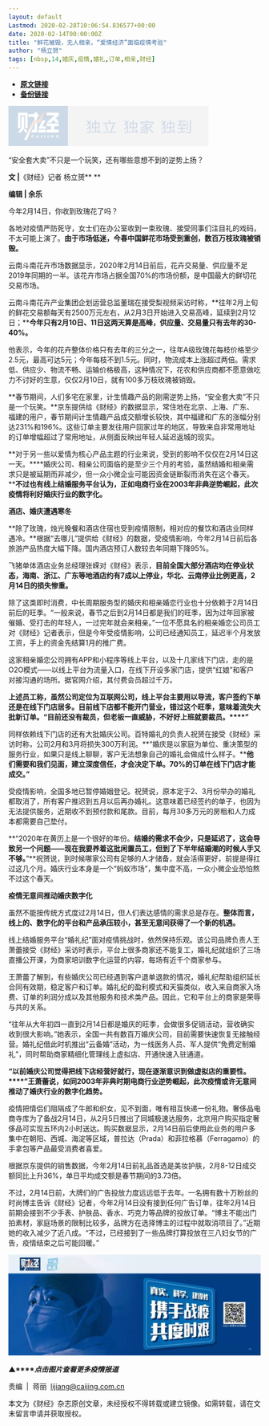 ```yaml
---
layout: default
Lastmod: 2020-02-28T10:06:54.836577+00:00
date: 2020-02-14T00:00:00Z
title: "鲜花被毁，无人相亲，“爱情经济”面临疫情考验"
author: "杨立赟"
tags: [nbsp,14,婚庆,疫情,婚礼,订单,相亲,财经]
---
```


* [**原文链接**](http://mp.weixin.qq.com/s?__biz=MjM5NDU5NTM4MQ==&amp;mid=2653354102&amp;idx=3&amp;sn=d73842f4f977792deda0e27f1f9cd6e1&amp;chksm=bd570f2c8a20863a6c3468835db4cd92804b91ffe760bb971d36fce5d9972a0fb9d414983e0a#rd)
* [**备份链接**](http://archive.today/MIzX0)


![](/images/post/77e6cfb5c7ef66e00d9bd04f74961594.jpg)

“安全套大卖”不只是一个玩笑，还有哪些意想不到的逆势上扬？

**文 |**《财经》记者 杨立赟** **

**编辑 | 余乐**

今年2月14日，你收到玫瑰花了吗？

各地对疫情严防死守，女士们在办公室收到一束玫瑰、接受同事们注目礼的戏码，不太可能上演了。**由于市场低迷，今春中国鲜花市场受到重创，数百万枝玫瑰被销毁。**

云南斗南花卉市场数据显示，2020年2月14日前后，花卉交易量、供应量不足2019年同期的一半。该花卉市场占据全国70%的市场份额，是中国最大的鲜切花交易市场。

云南斗南花卉产业集团企划运营总监董瑞在接受梨视频采访时称，**往年2月上旬的鲜花交易额每天有2500万元左右，从2月3日开始进入交易高峰，延续到2月12日；****今年只有2月10日、11日这两天算是高峰，供应量、交易量只有去年的30-40%。**

他表示，今年的花卉整体价格只有去年的三分之一，往年A级玫瑰花每枝价格至少2.5元，最高可达5元；今年每枝不到1.5元。同时，物流成本上涨超过两倍。需求低、供应少、物流不畅、运输价格极高，这种情况下，花农和供应商都不愿意做吃力不讨好的生意，仅仅2月10日，就有100多万枝玫瑰被销毁。

**春节期间，人们多宅在家里，计生情趣产品的刚需逆势上扬，“安全套大卖”不只是一个玩笑。**京东提供给《财经》的数据显示，常住地在北京、上海、广东、福建的用户，春节期间计生情趣产品成交额增长较快，其中福建和广东的涨幅分别达231%和196%。这些订单主要发往用户回家过年的地区，导致来自非常用地址的订单增幅超过了常用地址，从侧面反映出年轻人延迟返城的现实。

**对于另一些以爱情为核心产品主题的行业来说，受到的影响不仅仅在2月14日这一天。****婚庆公司、相亲公司面临的是至少三个月的考验，虽然结婚和相亲需求只是被延期而非减少，但一众小微企业可能因资金链断裂而消失在这个春天。****不过也有线上结婚服务平台认为，正如电商行业在2003年非典逆势崛起，此次疫情将利好婚庆行业的数字化。**

**酒店、婚庆遭遇寒冬**

**除了玫瑰，烛光晚餐和酒店住宿也受到疫情限制，相对应的餐饮和酒店业同样遇冷。**根据“去哪儿”提供给《财经》的数据，受疫情影响，今年2月14日前后各旅游产品热度大幅下降。国内酒店预订人数较去年同期下降95%。

飞猪单体酒店业务总经理张嵘对《财经》表示，**目前全国大部分酒店均在停业状态，海南、浙江、广东等地酒店约有7成以上停业，华北、云南停业比例更高，2月14日的损失惨重。**

除了这类即时消费，中长周期服务型的婚庆和相亲婚恋行业也十分依赖于2月14日前后的旺季。“一般来说，春节之后到2月14日都是我们的旺季，因为过年回家被催婚、受打击的年轻人，一过完年就会来相亲。”一位不愿具名的相亲婚恋公司员工对《财经》记者表示，但是今年受疫情影响，公司已经通知员工，延迟半个月发放工资，手上的资金先结算1月的推广费。

这家相亲婚恋公司拥有APP和小程序等线上平台，以及十几家线下门店，走的是O2O模式——以线上平台为流量入口，在线下开设多家门店，提供“红娘”和客户对接沟通的场所。据官网介绍，其付费会员超过千万。

**上述员工称，虽然公司定位为互联网公司，线上平台主要用以导流，客户签约下单还是在线下门店居多。****目前线下店都不能开门营业，错过这个旺季，意味着流失大批新订单。****“目前还没有裁员，但老板一直威胁，不好好上班就要裁员。****”**

同样依赖线下门店的还有大批婚庆公司。百特婚礼的负责人祝赟在接受《财经》采访时称，公司2月和3月将损失300万利润。**“婚庆是以家庭为单位、重决策型的服务行业，如果只是线上聊聊，客户无法想象自己的婚礼会做成什么样子。****他们需要和我们见面，建立深度信任，才会决定下单。****70%的订单在线下门店才能成交。****”**

受疫情影响，全国多地已暂停婚姻登记。祝赟说，原本定于2、3月份举办的婚礼都取消了，所有客户推迟到五月以后再办婚礼。这意味着已经签约的单子，也因为无法提供服务，近期收不到预付款和尾款。目前，每月30多万元的房租和人力成本都需要自己垫付。

**“2020年在黄历上是一个很好的年份。****结婚的需求不会少，只是延迟了，这会导致另一个问题——现在我要养着这批闲置员工，但到了下半年结婚潮的时候人手又不够。****”**祝赟说，到时候哪家公司有足够的人才储备，就会活得更好，前提是得扛过这几个月。婚庆行业本身是一个“蚂蚁市场”，集中度不高，一众小微企业恐怕熬不过这个春天。

**疫情无意间推动婚庆数字化**

虽然不能按传统方式度过2月14日，但人们表达感情的需求总是存在。**整体而言，线上的、数字化的平台和产品承压较小，甚至无意间获得了一个新的机遇。**

线上结婚服务平台“婚礼纪”面对疫情挑战时，依然保持乐观。该公司品牌负责人王萧蕾接受《财经》采访时表示，平台上很多商家还不能复工，婚礼纪就组织了三场直播公开课，为商家培训数字化运营的内容，每场有近千个商家参与。

王萧蕾了解到，有些婚庆公司已经遇到客户退单退款的情况，婚礼纪帮助组织延长合同有效期，稳定客户和订单。婚礼纪的盈利模式和天猫类似，收入来自商家入场费、订单的利润分成以及其他服务和技术类产品。因此，它和平台上的商家是荣辱与共的关系。

“往年从大年初四一直到2月14日都是婚庆的旺季，会做很多促销活动，营收确实收到很大影响。”她表示，全国一共有数百万婚庆公司，目前需要快速恢复无接触经营。婚礼纪借此时机推出“云备婚”活动，为一线医务人员、军人提供“免费定制婚礼”，同时帮助商家精细化管理线上虚拟店、开通快速入驻通道。

**“以前婚庆公司觉得把线下店经营好就行，现在逐渐意识到做虚拟店的重要性。****”王萧蕾说，如同2003年非典时期电商行业逆势崛起，此次疫情或许无意间推动了婚庆行业的数字化趋势。**

疫情把情侣们阻隔成了牛郎和织女，见不到面，唯有相互快递一份礼物。奢侈品电商寺库为了备战2月14日，从2月5日推出了同城极速达服务，北京用户购买指定奢侈品可实现五环内2小时送达。购买数据显示，2月14日前后使用此业务的用户多集中在朝阳、西城、海淀等区域，普拉达（Prada）和菲拉格慕（Ferragamo）的手拿包等产品最受消费者喜爱。

根据京东提供的销售数据，今年2月14日前礼品首选是美妆护肤，2月8-12日成交额同比上升36%，单日平均成交额是春节期间的3.73倍。

不过，2月14日前，大牌们的广告投放力度远远低于去年。一名拥有数十万粉丝的时尚博主告诉《财经》记者，今年2月14日没有接到任何广告订单，往年2月14日前期会接到不少手表、护肤品、香水、巧克力等品牌的投放订单。“博主不能出门拍素材，家庭场景的限制比较多，品牌方在选择博主的过程中就取消项目了。”近期她的收入减少了近八成。“不过，已经接到了一些品牌打算投放在三八妇女节的广告，疫情结束之后可能回暖。”

[![](/images/post/4d24a5670c9a87791ea8b757d030c0d3.jpg)](https://mp.weixin.qq.com/mp/homepage?__biz=MjM5NDU5NTM4MQ==&hid=29&sn=21c0f34c737748fe3b2c372bb40ae622)

**▲****_点击图片查看更多疫情报道_**

  

  

责编  |  蒋丽  lijiang@caijing.com.cn

本文为《财经》杂志原创文章，未经授权不得转载或建立镜像。如需转载，请在文末留言申请并获取授权。

